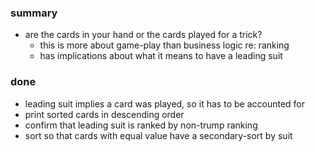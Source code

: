 
### summary

* are the cards in your hand or the cards played for a trick?
    - this is more about game-play than business logic re: ranking
    - has implications about what it means to have a leading suit

### done

* leading suit implies a card was played, so it has to be accounted for 
* print sorted cards in descending order
* confirm that leading suit is ranked by non-trump ranking
* sort so that cards with equal value have a secondary-sort by suit
